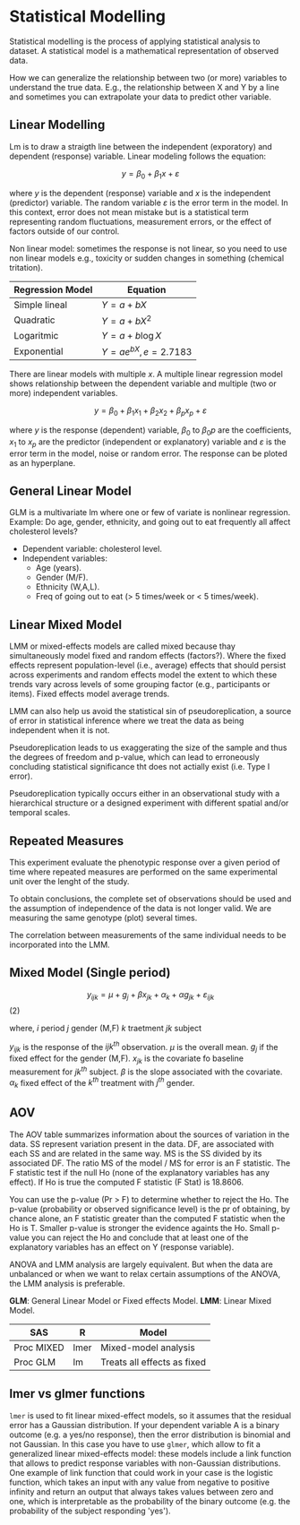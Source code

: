 # Statistical Modelling

Statistical modelling is the process of applying statistical analysis to dataset. A statistical model is a mathematical representation of observed data.

How we can generalize the relationship between two (or more) variables to understand the true data. E.g., the relationship between X and Y by a line and sometimes you can extrapolate your data to predict other variable.

## Linear Modelling

Lm is to draw a straigth line between the independent (exporatory) and dependent (response) variable. Linear modeling follows the equation:

$$
y = \beta_{0} + \beta_{1}x + \varepsilon
$$

where $y$ is the dependent (response) variable and $x$ is the independent (predictor) variable. The random variable $\varepsilon$ is the error term in the model. In this context, error does not mean mistake but is a statistical term representing random fluctuations, measurement errors, or the effect of factors outside of our control.

Non linear model: sometimes the response is not linear, so you need to use non linear models e.g., toxicity or sudden changes in something (chemical tritation).

| Regression Model | Equation                  |
|------------------|---------------------------|
| Simple lineal    | $Y = a + bX$              |
| Quadratic        | $Y = a + bX^2$            |
| Logaritmic       | $Y = a + b \log X$        |
| Exponential      | $Y = ae^{bX}, e = 2.7183$ |

There are linear models with multiple $x$. A multiple linear regression model shows relationship between the dependent variable and multiple (two or more) independent variables.

$$
y = \beta_{0} + \beta_{1}x_{1} + \beta_{2}x_{2} + \beta_{p}x_{p} + \varepsilon
$$

where $y$ is the response (dependent) variable, $\beta_0$ to $\beta_0p$ are the coefficients, $x_1$ to $x_p$ are the predictor (independent or explanatory) variable and $\varepsilon$ is the error term in the model, noise or random error. The response can be ploted as an hyperplane.

## General Linear Model

GLM is a multivariate lm where one or few of variate is nonlinear regression. Example: Do age, gender, ethnicity, and going out to eat frequently all affect cholesterol levels?

- Dependent variable: cholesterol level.
- Independent variables:
  - Age (years).
  - Gender (M/F).
  - Ethnicity (W,A,L).
  - Freq of going out to eat (> 5 times/week or < 5 times/week).

## Linear Mixed Model

LMM or mixed-effects models are called mixed because thay simultaneously model fixed and random effects (factors?). Where the fixed effects represent population-level (i.e., average) effects that should persist across experiments and random effects model the extent to which these trends vary across levels of some grouping factor (e.g., participants or items). Fixed effects model average trends.

LMM can also help us avoid the statistical sin of pseudoreplication, a source of error in statistical inference where we treat the data as being independent when it is not.

Pseudoreplication leads to us exaggerating the size of the sample and thus the degrees of freedom and p-value, which can lead to erroneously concluding statistical significance tht does not actially exist (i.e. Type I error).

Pseudoreplication typically occurs either in an observational study with a hierarchical structure or a designed experiment with different spatial and/or temporal scales.

## Repeated Measures

This experiment evaluate the phenotypic response over a given period of time where repeated measures are performed on the same experimental unit over the lenght of the study.

To obtain conclusions, the complete set of observations should be used and the assumption of independence of the data is not longer valid. We are measuring the same genotype (plot) several times.

The correlation between measurements of the same individual needs to be incorporated into the LMM.

## Mixed Model (Single period)

$$y_{ijk} = \mu + g_j + \beta x_{jk} + \alpha_k + \alpha g_{jk} + \varepsilon_{ijk}$$ (2)

where,
$i$ period
$j$ gender (M,F)
$k$ traetment
$jk$ subject

$y_{ijk}$ is the response of the $ijk^{th}$ observation.
$\mu$ is the overall mean.
$g_j$ if the fixed effect for the gender (M,F).
$x_{jk}$ is the covariate fo baseline measurement for $jk^{th}$ subject.
$\beta$ is the slope associated with the covariate.
$\alpha_k$ fixed effect of the $k^{th}$ treatment with $j^{th}$ gender.

## AOV

The AOV table summarizes information about the sources of variation in the data.
SS represent variation present in the data.
DF, are associated with each SS and are related in the same way.
MS is the SS divided by its associated DF.
The ratio MS of the model / MS for error is an F statistic.
The F statistic test if the null Ho (none of the explanatory variables has any effect).
If Ho is true the computed F statistic (F Stat) is 18.8606.

You can use the p-value (Pr > F) to determine whether to reject the Ho. The p-value (probability or observed significance level) is the pr of obtaining, by chance alone, an F statistic greater than the computed F statistic when the Ho is T.
Smaller p-value is stronger the evidence againts the Ho. Small p-value you can reject the Ho and conclude that at least one of the explanatory variables has an effect on Y (response variable).

ANOVA and LMM analysis are largely equivalent. But when the data are unbalanced or when we want to relax certain assumptions of the ANOVA, the LMM analysis is preferable.

**GLM**: General Linear Model or Fixed effects Model.
**LMM**: Linear Mixed Model.

| SAS        | R    | Model                       |
|------------|------|-----------------------------|
| Proc MIXED | lmer | Mixed-model analysis        |
| Proc GLM   | lm   | Treats all effects as fixed |

## lmer vs glmer functions

`lmer` is used to fit linear mixed-effect models, so it assumes that the residual error has a Gaussian distribution. If your dependent variable A is a binary outcome (e.g. a yes/no response), then the error distribution is binomial and not Gaussian. In this case you have to use `glmer`, which allow to fit a generalized linear mixed-effects model: these models include a link function that allows to predict response variables with non-Gaussian distributions. One example of link function that could work in your case is the logistic function, which takes an input with any value from negative to positive infinity and return an output that always takes values between zero and one, which is interpretable as the probability of the binary outcome (e.g. the probability of the subject responding 'yes').
